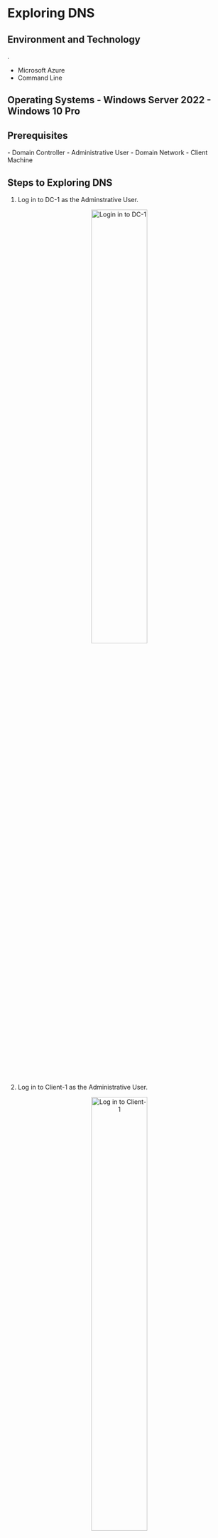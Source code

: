 <h1> Exploring DNS </h1>
<h2> Environment and Technology </h2>. 

- Microsoft Azure
- Command Line

<h2> Operating Systems
- Windows Server 2022
- Windows 10 Pro 

<h2> Prerequisites </h2>
- Domain Controller
- Administrative User
- Domain Network
- Client Machine

<h2> Steps to Exploring DNS </h2>

1. Log in to DC-1 as the Adminstrative User.   

<p align="center">
<img src="https://i.imgur.com/LgmvAIs.png" height="50%" width="50%" alt="Login in to DC-1"/>
</p>

2. Log in to Client-1 as the Administrative User. 

<p align="center">
<img src="https://i.imgur.com/utCOYwx.png" height="50%" width="50%" alt="Log in to Client-1"/>

3. Within Client-1, ping the mainframe. Observe the ping failure. 
<p align="center">
<img src="https://i.imgur.com/4dICE57.png" height="50%" width="50%" alt="Ping mainframe failure."/>   

4. Within Client-1, open the command line ad enter the command "nslookup". Observe the lookup failure.  
<p align="center"> 
<img src="https://i.imgur.com/YjABOvk.png" height="50%" width="50%" alt="Lookup failure"/>

5. Within DC-1, create a DNS A-record for mainframe and have it point to DC-1's private IP address.  
<p align="center">
<img src="https://i.imgur.com/BS8mWb2.png" height="50%" width="50%" alt="Adding mainframe A-record"/>

6. Within Client-1, ping mainfram again. Observe that the successful ping.
<p align="center">
<img src="https://i.imgur.com/sE3dWZh.png" height="50%" width="50%" alt="Ping mainframe success"/>

7. Within DC-1, change mainframe's record address to 8.8.8.8.  
<p align="center">
<img src="https://i.imgur.com/YspOTmw.png" height="50%" width="50%" alt="Changing mainframe A-record"/>. 

8. Within Client-1, ping mainframe again. Observe the success ping, but at the previous IP adress for mainframe. 
<p align="center">
<img src="https://i.imgur.com/GFBA1ok.png" height="50%" width="50%" alt="Unexpected ping mainframe success"/>.  

9. within Client-1, observe the local DNS cache using "ipconfig /displaydns". Observe the A-record with the previous mainframe IP address. 
<p align="center">
<img src="https://i.imgur.com/F7DM5BI.png" height="50%" width="50%" alt="Display DNS results show previous mainframe IP Address"/>

10. Within Client-1, run the command line as an Administrator. Flush the DNS cache using the command "ipconfig /flushdns".
<p align="center">
<img src="https://i.imgur.com/WZYRuZB.png" height="50%" width="50%" alt="Flushing the DNS cahce"/>

11. Attempt to ping the mainframe again. Observe the A-record is updated to the new record. 
<p align="center">
<img src="https://i.imgur.com/QmgpMVM.png" height="50%" width="50%" alt="Observe the updated A-record"/>





